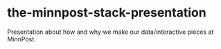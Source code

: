 the-minnpost-stack-presentation
===============================

Presentation about how and why we make our data/interactive pieces at MinnPost.
